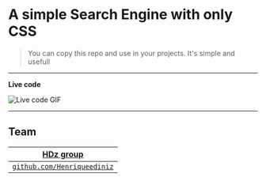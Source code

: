 # A simple Search Engine with only CSS

> You can copy this repo and use in your projects. It's simple and usefull

---

**Live code**

![Live code GIF](https://imgur.com/1kDjMZW)

---

## Team

|          <a href="https://github.com/hdz-group" target="_blank">**HDz group**</a>           |
| :-----------------------------------------------------------------------------------------: |
| <a href="https://github.com/Henriqueediniz" target="_blank">`github.com/Henriqueediniz`</a> |
